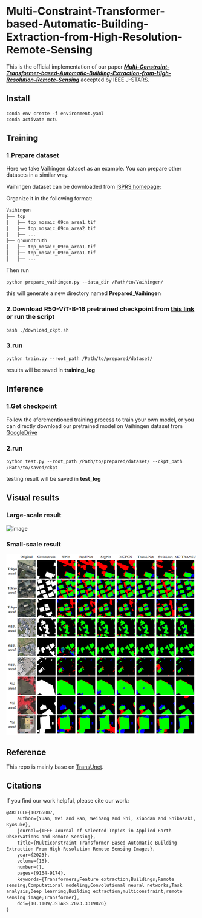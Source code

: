 # Multi-Constraint-Transformer-based-Automatic-Building-Extraction-from-High-Resolution-Remote-Sensing

This is the official implementation of our paper [***Multi-Constraint-Transformer-based-Automatic-Building-Extraction-from-High-Resolution-Remote-Sensing***](https://ieeexplore.ieee.org/document/10265007) accepted by IEEE J-STARS.

## Install
    conda env create -f environment.yaml
    conda activate mctu

## Training
### 1.Prepare dataset
Here we take Vaihingen dataset as an example. You can prepare other datasets in a similar way.

Vaihingen dataset can be downloaded from [ISPRS homepage](https://www.isprs.org/default.aspx);

Organize it in the following format:

    Vaihingen
    ├── top
    │   ├── top_mosaic_09cm_area1.tif
    │   ├── top_mosaic_09cm_area2.tif
    │   ├── ...
    ├── groundtruth
    │   ├── top_mosaic_09cm_area1.tif
    │   ├── top_mosaic_09cm_area1.tif
    │   ├── ...

Then run

    python prepare_vaihingen.py --data_dir /Path/to/Vaihingen/

this will generate a new directory named **Prepared_Vaihingen**

### 2.Download R50-ViT-B-16 pretrained checkpoint from [this link](https://console.cloud.google.com/storage/vit_models/) or run the script
    bash ./download_ckpt.sh

### 3.run
    python train.py --root_path /Path/to/prepared/dataset/

results will be saved in **training_log**

## Inference
### 1.Get checkpoint

Follow the aforementioned training process to train your own model, or you can directly download our pretrained model on Vaihingen dataset from [GoogleDrive](https://drive.google.com/file/d/1JHjFuGbeKK6TF-kh0udXpp6WxC1LaVda/view?usp=sharing)

### 2.run
    python test.py --root_path /Path/to/prepared/dataset/ --ckpt_path /Path/to/saved/ckpt

testing result will be saved in **test_log**

## Visual results
### Large-scale result
![image](results/large_visual_ver1.png)

### Small-scale result
![image](results/small-scale_result.png)


## Reference
This repo is mainly base on [TransUnet](https://github.com/Beckschen/TransUNet).

## Citations
If you find our work helpful, please cite our work:

    @ARTICLE{10265007,
        author={Yuan, Wei and Ran, Weihang and Shi, Xiaodan and Shibasaki, Ryosuke},
        journal={IEEE Journal of Selected Topics in Applied Earth Observations and Remote Sensing}, 
        title={Multiconstraint Transformer-Based Automatic Building Extraction From High-Resolution Remote Sensing Images}, 
        year={2023},
        volume={16},
        number={},
        pages={9164-9174},
        keywords={Transformers;Feature extraction;Buildings;Remote sensing;Computational modeling;Convolutional neural networks;Task analysis;Deep learning;Building extraction;multiconstraint;remote sensing image;Transformer},
        doi={10.1109/JSTARS.2023.3319826}
    }
